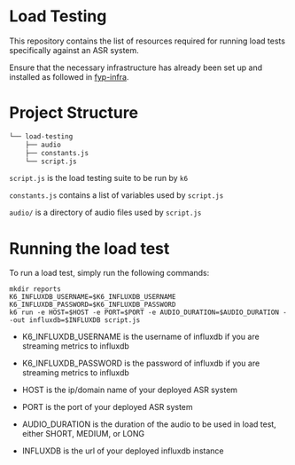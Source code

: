 # Load Testing

This repository contains the list of resources required for running load tests specifically against an ASR system.

Ensure that the necessary infrastructure has already been set up and installed as followed in [fyp-infra](https://github.com/ernestang98/fyp-infra).

# Project Structure

```bash
└── load-testing
    ├── audio
    ├── constants.js
    └── script.js
```

`script.js` is the load testing suite to be run by `k6`

`constants.js` contains a list of variables used by `script.js`

`audio/` is a directory of audio files used by `script.js`


# Running the load test

To run a load test, simply run the following commands:

```
mkdir reports
K6_INFLUXDB_USERNAME=$K6_INFLUXDB_USERNAME 
K6_INFLUXDB_PASSWORD=$K6_INFLUXDB_PASSWORD 
k6 run -e HOST=$HOST -e PORT=$PORT -e AUDIO_DURATION=$AUDIO_DURATION --out influxdb=$INFLUXDB script.js
```

- K6_INFLUXDB_USERNAME is the username of influxdb if you are streaming metrics to influxdb

- K6_INFLUXDB_PASSWORD is the password of influxdb if you are streaming metrics to influxdb

- HOST is the ip/domain name of your deployed ASR system

- PORT is the port of your deployed ASR system

- AUDIO_DURATION is the duration of the audio to be used in load test, either SHORT, MEDIUM, or LONG

- INFLUXDB is the url of your deployed influxdb instance
